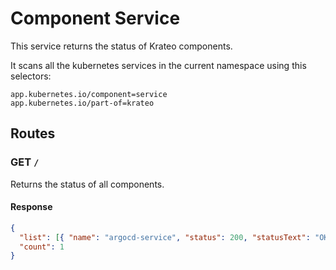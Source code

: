 # Component Service

This service returns the status of Krateo components.

It scans all the kubernetes services in the current namespace using this selectors:

```
app.kubernetes.io/component=service
app.kubernetes.io/part-of=krateo
```

## Routes

### GET `/`

Returns the status of all components.

#### Response

```json
{
  "list": [{ "name": "argocd-service", "status": 200, "statusText": "OK" }],
  "count": 1
}
```
